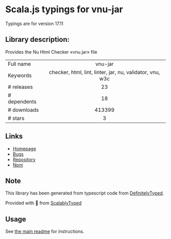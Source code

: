 
# Scala.js typings for vnu-jar

Typings are for version 17.11

## Library description:
Provides the Nu Html Checker «vnu.jar» file

|                    |                 |
| ------------------ | :-------------: |
| Full name          | vnu-jar |
| Keywords           | checker, html, lint, linter, jar, nu, validator, vnu, w3c |
| # releases         | 23 |
| # dependents       | 18 |
| # downloads        | 413399 |
| # stars            | 3 |

## Links
- [Homepage](https://github.com/validator/validator#readme)
- [Bugs](https://github.com/validator/validator/issues)
- [Repository](https://github.com/validator/validator)
- [Npm](https://www.npmjs.com/package/vnu-jar)
    


## Note
This library has been generated from typescript code from [DefinitelyTyped](https://definitelytyped.org).

Provided with :purple_heart: from [ScalablyTyped](https://github.com/oyvindberg/ScalablyTyped)

## Usage
See [the main readme](../../readme.md) for instructions.


